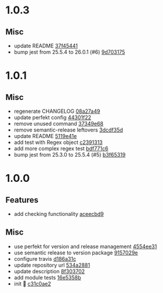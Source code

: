 # 1.0.3

## Misc

- update README [37f45441](https://github.com/lekterable/is-regexy/commit/37f45441b309e174430e6559d1f06a19ce81c034)
- bump jest from 25.5.4 to 26.0.1 (#6) [9d703175](https://github.com/lekterable/is-regexy/commit/9d70317522e539fd905423533b4e9d5eaa4c4aa4)

# 1.0.1

## Misc

- regenerate CHANGELOG [08a27a49](https://github.com/lekterable/is-regexy/commit/08a27a492f3bdd9349552d8c1326af1d5b5bdea7)
- update perfekt config [44301f22](https://github.com/lekterable/is-regexy/commit/44301f22f00fd45d41bd3ad8d44d589a49f4876b)
- remove unused command [37349e68](https://github.com/lekterable/is-regexy/commit/37349e68bf202674f61ea5d6ae6d4b5209070d59)
- remove semantic-release leftovers [3dcdf35d](https://github.com/lekterable/is-regexy/commit/3dcdf35de6388b73d3b8dfcf2f9e2d6005d43d52)
- update README [5119e41e](https://github.com/lekterable/is-regexy/commit/5119e41ec6044501b9caf03e198a54220717a1e0)
- add test with Regex object [c2391313](https://github.com/lekterable/is-regexy/commit/c239131389afaca139f779202f81d945fee784d4)
- add more complex regex test [bdf771c6](https://github.com/lekterable/is-regexy/commit/bdf771c694e5e9005319abc4440669859b4dbc0d)
- bump jest from 25.3.0 to 25.5.4 (#5) [b3f65319](https://github.com/lekterable/is-regexy/commit/b3f6531983524ffde6a9312c2d77336a11b87eb0)

# 1.0.0

## Features

- add checking functionality [aceecbd9](https://github.com/lekterable/is-regexy/commit/aceecbd997eb0363b8b8dc9eadc0e266e917e886)

## Misc

- use perfekt for version and release management [4554ee31](https://github.com/lekterable/is-regexy/commit/4554ee31775644e52af3b82fed394341e4f57d9e)
- use semantic release to version package [9157029e](https://github.com/lekterable/is-regexy/commit/9157029e1eb993908c670f13081599bea40c5888)
- configure travis [d186a31c](https://github.com/lekterable/is-regexy/commit/d186a31c6f6ffd7896900b1c92160a6f346d488c)
- update repository url [534a2881](https://github.com/lekterable/is-regexy/commit/534a28818fe1d4cf92656e9e6620bf4c2b5b7899)
- update description [8f303702](https://github.com/lekterable/is-regexy/commit/8f303702ec342aa47e129bc6e12e36a3ba30c415)
- add module tests [16e5358b](https://github.com/lekterable/is-regexy/commit/16e5358b82349e6a2f332221e911abf028120836)
- init :seedling: [c31c0ae2](https://github.com/lekterable/is-regexy/commit/c31c0ae217dde31fa858070916fbed4931d3c50b)
